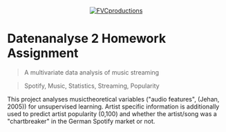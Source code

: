 <p align = "center">

<a href="http://fvcproductions.com">
	<img src="https://developer.spotify.com/assets/branding-guidelines/logo@2x.png" title="FVCproductions" alt="FVCproductions">
</a>
</p>




# Datenanalyse 2 Homework Assignment
> A multivariate data analysis of music streaming

> Spotify, Music, Statistics, Streaming, Popularity

This project analyses musictheoretical variables ("audio features", (Jehan, 2005)) for unsupervised learning. Artist specific information is additionally used to predict artist popularity (0,100) and whether the artist/song was a "chartbreaker" in the German Spotify market or not.
